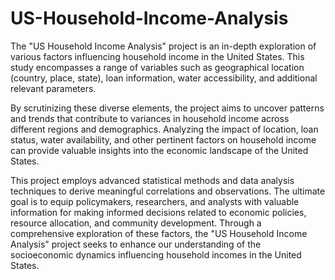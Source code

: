 # US-Household-Income-Analysis


The "US Household Income Analysis" project is an in-depth exploration of various factors influencing household income in the United States. This study encompasses a range of variables such as geographical location (country, place, state), loan information, water accessibility, and additional relevant parameters.

By scrutinizing these diverse elements, the project aims to uncover patterns and trends that contribute to variances in household income across different regions and demographics. Analyzing the impact of location, loan status, water availability, and other pertinent factors on household income can provide valuable insights into the economic landscape of the United States.


This project employs advanced statistical methods and data analysis techniques to derive meaningful correlations and observations. The ultimate goal is to equip policymakers, researchers, and analysts with valuable information for making informed decisions related to economic policies, resource allocation, and community development. Through a comprehensive exploration of these factors, the "US Household Income Analysis" project seeks to enhance our understanding of the socioeconomic dynamics influencing household incomes in the United States.
